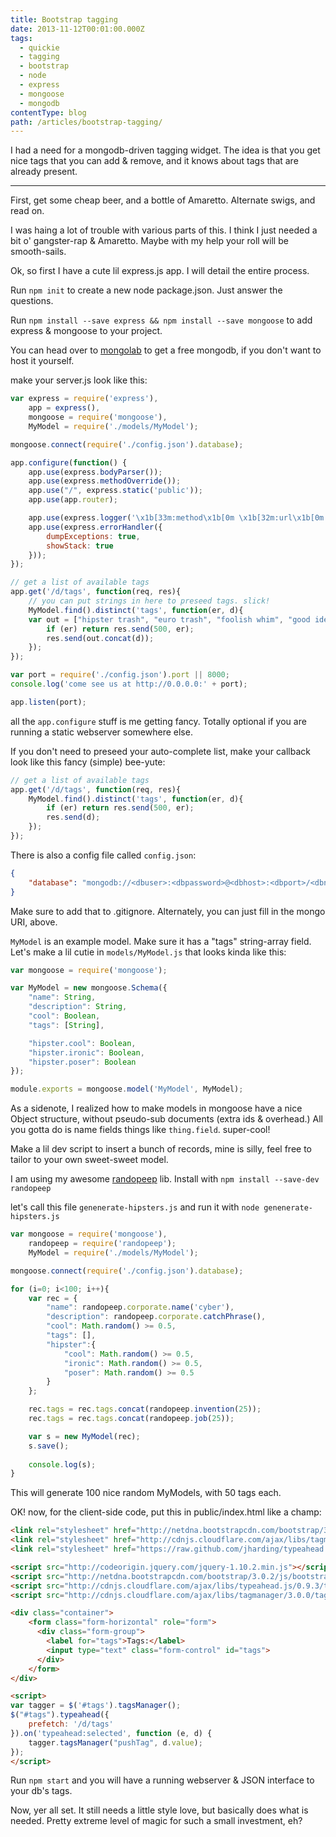 ```yaml
---
title: Bootstrap tagging
date: 2013-11-12T00:01:00.000Z
tags:
  - quickie
  - tagging
  - bootstrap
  - node
  - express
  - mongoose
  - mongodb
contentType: blog
path: /articles/bootstrap-tagging/
---
```


I had a need for a mongodb-driven tagging widget. The idea is that you get nice tags that you can add & remove, and it knows about tags that are already present.

---

First, get some cheap beer, and a bottle of Amaretto. Alternate swigs, and read on.

I was haing a lot of trouble with various parts of this. I think I just needed a bit o' gangster-rap & Amaretto. Maybe with my help your roll will be smooth-sails.

Ok, so first I have a cute lil express.js app. I will detail the entire process.

Run `npm init` to create a new node package.json. Just answer the questions.

Run `npm install --save express && npm install --save mongoose` to add express & mongoose to your project.

You can head over to [mongolab](https://mongolab.com) to get a free mongodb, if you don't want to host it yourself.

make your server.js look like this:

```javascript
var express = require('express'),
    app = express(),
    mongoose = require('mongoose'),
    MyModel = require('./models/MyModel');

mongoose.connect(require('./config.json').database);

app.configure(function() {
    app.use(express.bodyParser());
    app.use(express.methodOverride());
    app.use("/", express.static('public'));
    app.use(app.router);

    app.use(express.logger('\x1b[33m:method\x1b[0m \x1b[32m:url\x1b[0m :response-time'));
    app.use(express.errorHandler({
        dumpExceptions: true,
        showStack: true
    }));
});

// get a list of available tags
app.get('/d/tags', function(req, res){
    // you can put strings in here to preseed tags. slick!
    MyModel.find().distinct('tags', function(er, d){
    var out = ["hipster trash", "euro trash", "foolish whim", "good idea"];
        if (er) return res.send(500, er);
        res.send(out.concat(d));
    });
});

var port = require('./config.json').port || 8000;
console.log('come see us at http://0.0.0.0:' + port);

app.listen(port);
```

all the `app.configure` stuff is me getting fancy. Totally optional if you are running a static webserver somewhere else.

If you don't need to preseed your auto-complete list, make your callback look like this fancy (simple) bee-yute:

```javascript
// get a list of available tags
app.get('/d/tags', function(req, res){
    MyModel.find().distinct('tags', function(er, d){
        if (er) return res.send(500, er);
        res.send(d);
    });
});
```

There is also a config file called `config.json`:

```json
{
    "database": "mongodb://<dbuser>:<dbpassword>@<dbhost>:<dbport>/<dbname>"
}
```

Make sure to add that to .gitignore. Alternately, you can just fill in the mongo URI, above.


`MyModel` is an example model. Make sure it has a "tags" string-array field. Let's make a lil cutie in `models/MyModel.js` that looks kinda like this:

```javascript
var mongoose = require('mongoose');

var MyModel = new mongoose.Schema({
    "name": String,
    "description": String,
    "cool": Boolean,
    "tags": [String],

    "hipster.cool": Boolean,
    "hipster.ironic": Boolean,
    "hipster.poser": Boolean
});

module.exports = mongoose.model('MyModel', MyModel);
```

As a sidenote, I realized how to make models in mongoose have a nice Object structure, without pseudo-sub documents (extra ids & overhead.) All you gotta do is name fields things like `thing.field`. super-cool!


Make a lil dev script to insert a bunch of records, mine is silly, feel free to tailor to your own sweet-sweet model.

I am using my awesome [randopeep](https://github.com/konsumer/randopeep) lib. Install with `npm install --save-dev randopeep`

let's call this file `genenerate-hipsters.js` and run it with `node genenerate-hipsters.js`

```javascript
var mongoose = require('mongoose'),
    randopeep = require('randopeep');
    MyModel = require('./models/MyModel');

mongoose.connect(require('./config.json').database);

for (i=0; i<100; i++){
    var rec = {
        "name": randopeep.corporate.name('cyber'),
        "description": randopeep.corporate.catchPhrase(),
        "cool": Math.random() >= 0.5,
        "tags": [],
        "hipster":{
            "cool": Math.random() >= 0.5,
            "ironic": Math.random() >= 0.5,
            "poser": Math.random() >= 0.5
        }
    };

    rec.tags = rec.tags.concat(randopeep.invention(25));
    rec.tags = rec.tags.concat(randopeep.job(25));

    var s = new MyModel(rec);
    s.save();
    
    console.log(s);
}
```
This will generate 100 nice random MyModels, with 50 tags each.

OK! now, for the client-side code, put this in public/index.html like a champ:

```html
<link rel="stylesheet" href="http://netdna.bootstrapcdn.com/bootstrap/3.0.2/css/bootstrap.min.css">
<link rel="stylesheet" href="http://cdnjs.cloudflare.com/ajax/libs/tagmanager/3.0.0/tagmanager.css">
<link rel="stylesheet" href="https://raw.github.com/jharding/typeahead.js-bootstrap.css/master/typeahead.js-bootstrap.css">

<script src="http://codeorigin.jquery.com/jquery-1.10.2.min.js"></script>
<script src="http://netdna.bootstrapcdn.com/bootstrap/3.0.2/js/bootstrap.min.js"></script>
<script src="http://cdnjs.cloudflare.com/ajax/libs/typeahead.js/0.9.3/typeahead.min.js"></script>
<script src="http://cdnjs.cloudflare.com/ajax/libs/tagmanager/3.0.0/tagmanager.js"></script>

<div class="container">
    <form class="form-horizontal" role="form">
      <div class="form-group">
        <label for="tags">Tags:</label>
        <input type="text" class="form-control" id="tags">
      </div>
    </form>
</div>

<script>
var tagger = $('#tags').tagsManager();
$("#tags").typeahead({
    prefetch: '/d/tags'
}).on('typeahead:selected', function (e, d) {
    tagger.tagsManager("pushTag", d.value);
});
</script>
```

Run `npm start` and you will have a running webserver & JSON interface to your db's tags.

Now, yer all set. It still needs a little style love, but basically does what is needed. Pretty extreme level of magic for such a small investment, eh?




